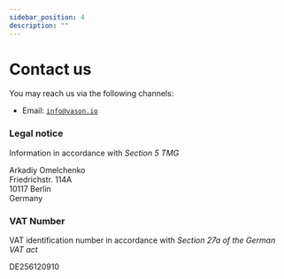 ```yaml
---
sidebar_position: 4
description: ""
---
```


# Contact us

You may reach us via the following channels:

- Email: [`info@vason.io`](mailto:info@vason.io)

### Legal notice

Information in accordance with _Section 5 TMG_

Arkadiy Omelchenko<br/>
Friedrichstr. 114A<br/>
10117 Berlin<br/>
Germany<br/>

### VAT Number

VAT identification number in accordance with _Section 27a of the German VAT act_

DE256120910
